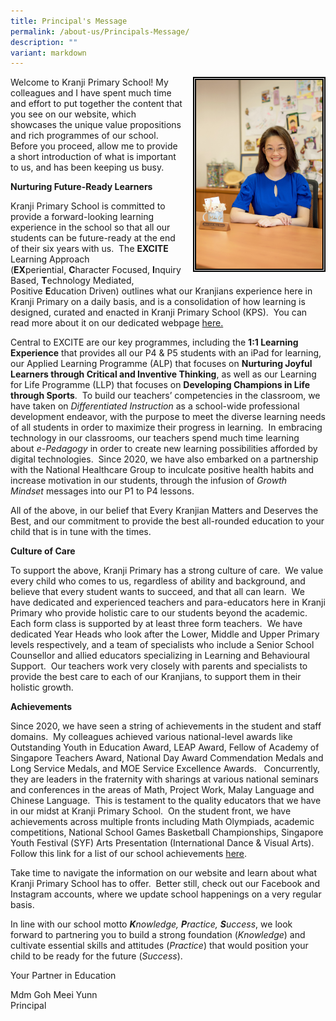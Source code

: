 ```yaml
---
title: Principal's Message
permalink: /about-us/Principals-Message/
description: ""
variant: markdown
---
```

<img style="width:40%;height:50% ; border:5px double black; float: right; margin: 0px 0px 15px 15px;" src="/images/About%20Us/Principal's%20Message/P1.jpg">

<p>
Welcome to Kranji Primary School!&nbsp;My colleagues and I have spent much time and effort to put together the content that you see on our website, which showcases the unique value propositions and rich programmes of our school.&nbsp; Before you proceed, allow me to provide a short introduction of what is important to us, and has been keeping us busy.
</p>

**Nurturing Future-Ready Learners**



<p>Kranji Primary School is committed to provide a forward-looking learning experience in the school so that all our students can be future-ready at the end of their six years with us.&nbsp;&nbsp;The <b>EXCITE</b> Learning Approach (<b>EX</b>periential,&nbsp;<b>C</b>haracter Focused,&nbsp;<b>I</b>nquiry Based,&nbsp;<b>T</b>echnology Mediated, Positive&nbsp;<b>E</b>ducation Driven)&nbsp;outlines what our Kranjians experience here in Kranji Primary on a daily basis, and&nbsp;is a consolidation of how learning is designed, curated and enacted in Kranji Primary School (KPS).&nbsp; You can read more about it on our dedicated webpage&nbsp;<a href="https://www.kranjipri.moe.edu.sg/our-curriculum/total-curriculum-framework/approach/">here. </a>
</p>
  

Central to EXCITE are our key programmes, including the&nbsp;**1:1 Learning Experience**&nbsp;that provides all our P4 &amp; P5 students with an iPad for learning, our&nbsp;Applied Learning Programme (ALP) that focuses on&nbsp;**Nurturing Joyful Learners through Critical and Inventive Thinking**, as well as our Learning for Life Programme (LLP) that focuses on&nbsp;**Developing Champions in Life through Sports**.&nbsp;&nbsp;To build our teachers’ competencies in the classroom, we have taken on&nbsp;_Differentiated Instruction_&nbsp;as a school-wide professional development endeavor, with the purpose&nbsp;to meet the diverse learning needs of all students in order to maximize their progress in learning.&nbsp; In embracing technology in our classrooms, our teachers spend much time learning about&nbsp;_e-Pedagogy_&nbsp;in order to create new learning possibilities afforded by digital technologies. &nbsp;Since 2020, we have also embarked on a partnership with the National Healthcare Group&nbsp;to inculcate positive health habits and increase motivation in our students, through the infusion of&nbsp;_Growth Mindset_&nbsp;messages into our P1 to P4 lessons.

All of the above, in our belief that Every Kranjian Matters and Deserves the Best, and our commitment to provide the best all-rounded education to your child that is in tune with the times.&nbsp;

  

**Culture of Care**

To support the above, Kranji Primary has a strong culture of care.&nbsp; We value every child who comes to us, regardless of ability and background, and believe that every student wants to succeed, and that all can learn.&nbsp; We have dedicated and experienced teachers and para-educators here in Kranji Primary who provide holistic care to our students beyond the academic.&nbsp; Each form class is supported by at least three form teachers. &nbsp;We have dedicated Year Heads who look after the Lower, Middle and Upper Primary levels respectively, and a team of specialists who include a Senior School Counsellor and allied educators specializing in Learning and Behavioural Support.&nbsp; Our teachers work very closely with parents and specialists to provide the best care to each of our Kranjians, to support them in their holistic growth.

  

**Achievements**

Since 2020, we have seen a string of achievements in the student and staff domains.&nbsp; My colleagues achieved various national-level awards like Outstanding&nbsp;Youth in Education Award, LEAP Award,&nbsp;Fellow of Academy of Singapore Teachers Award,&nbsp;National Day Award Commendation Medals and Long Service Medals, and MOE Service Excellence Awards.&nbsp; &nbsp;Concurrently, they are leaders in the fraternity with sharings at various national seminars and conferences in the areas of Math, Project Work, Malay Language and Chinese Language.&nbsp; This is testament to the quality educators that we have in our midst at Kranji Primary School.&nbsp; On the student front, we have achievements across multiple fronts including Math Olympiads, academic competitions,&nbsp;National School Games Basketball Championships,&nbsp;Singapore Youth Festival (SYF) Arts Presentation (International Dance &amp; Visual Arts).&nbsp; Follow this link for a list of our school achievements&nbsp;[here](/life-at-kranji/achievements/student-and-school-schievement/).

Take time to navigate the information on our website and learn about what Kranji Primary School has to offer.&nbsp; Better still, check out our Facebook and Instagram accounts, where we update school happenings on a very regular basis.

In line with our school motto&nbsp;**_K_**_nowledge,&nbsp;**P**ractice,&nbsp;**S**uccess_, we look forward to partnering you to build a strong foundation (_Knowledge_)&nbsp;and cultivate essential skills and attitudes (_Practice_) that would position your child to be ready for the future (_Success_).

  

Your Partner in Education  

Mdm Goh Meei Yunn<br>Principal